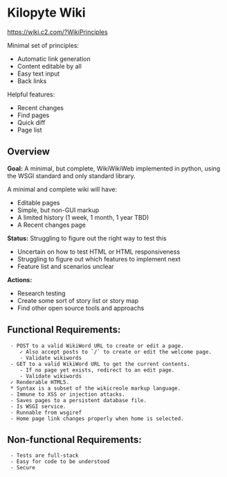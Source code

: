 Kilopyte Wiki
=============
https://wiki.c2.com/?WikiPrinciples

Minimal set of principles:
- Automatic link generation
- Content editable by all
- Easy text input
- Back links

Helpful features:
- Recent changes
- Find pages
- Quick diff
- Page list

Overview
--------
**Goal:** A minimal, but complete, WikiWikiWeb implemented in python,
using the WSGI standard and only standard library.

A minimal and complete wiki will have:
 - Editable pages
 - Simple, but non-GUI markup
 - A limited history (1 week, 1 month, 1 year TBD)
 - A Recent changes page

**Status:** Struggling to figure out the right way to test this
 - Uncertain on how to test HTML or HTML responsiveness
 - Struggling to figure out which features to implement next
 - Feature list and scenarios unclear

**Actions:** 
 - Research testing
 - Create some sort of story list or story map
 - Find other open source tools and approachs

Functional Requirements:
------------------------
```
 - POST to a valid WikiWord URL to create or edit a page.
    ✓ Also accept posts to `/` to create or edit the welcome page.
    - Validate wikiwords
 - GET to a valid WikiWord URL to get the current contents.
    - If no page yet exists, redirect to an edit page.
    - Validate wikiwords
 ✓ Renderable HTML5.
 * Syntax is a subset of the wikicreole markup language.
 - Immune to XSS or injection attacks.
 - Saves pages to a persistent database file.
 - Is WSGI service.
 - Runnable from wsgiref
 - Home page link changes properly when home is selected.
```

Non-functional Requirements:
----------------------------
```
 - Tests are full-stack
 - Easy for code to be understood
 - Secure
```
